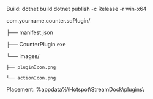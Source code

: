Build:
dotnet build
dotnet publish -c Release -r win-x64

com.yourname.counter.sdPlugin/

├── manifest.json

├── CounterPlugin.exe

└── images/

    ├── pluginIcon.png
    
    └── actionIcon.png

Placement:
%appdata%\Hotspot\StreamDock\plugins\
